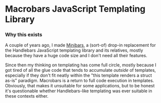 # Macrobars JavaScript Templating Library

### Why this exists

A couple of years ago, I made <a href="https://github.com/Udo/minibars">Minibars</a>,
a (sort-of) drop-in replacement for the Handlebars JavaScript templating library and
its relatives, mostly because they have a huge code size and I don't need all their
features.

Since then my thinking on templating has come full circle, mostly because I got tired
of all the glue code that tends to accumulate *outside* of templates, especially if
they don't fit neatly within the "this template renders a struct as-is" paradigm.
Macrobars is a return to full code execution in templates. Obviously, that makes it
unsuitable for some applications, but to be honest it's questionable whether Handlebars-like
templating was ever suitable in these contexts either.

